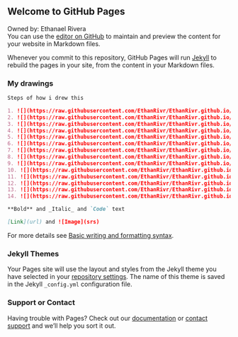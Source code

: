 ## Welcome to GitHub Pages
Owned by: Ethanael Rivera  
You can use the [editor on GitHub](https://github.com/EthanRivr/EthanRivr.github.io/edit/main/README.md) to maintain and preview the content for your website in Markdown files.

Whenever you commit to this repository, GitHub Pages will run [Jekyll](https://jekyllrb.com/) to rebuild the pages in your site, from the content in your Markdown files.

### My drawings

```markdown
Steps of how i drew this

1. ![](https://raw.githubusercontent.com/EthanRivr/EthanRivr.github.io/main/Step1.png)
2. ![](https://raw.githubusercontent.com/EthanRivr/EthanRivr.github.io/main/Step2.png)
3. ![](https://raw.githubusercontent.com/EthanRivr/EthanRivr.github.io/main/Step3.png)
4. ![](https://raw.githubusercontent.com/EthanRivr/EthanRivr.github.io/main/Step4.png)
5. ![](https://raw.githubusercontent.com/EthanRivr/EthanRivr.github.io/main/Step5.png)
6. ![](https://raw.githubusercontent.com/EthanRivr/EthanRivr.github.io/main/Step6.png)
7. ![](https://raw.githubusercontent.com/EthanRivr/EthanRivr.github.io/main/Step7.png)
8. ![](https://raw.githubusercontent.com/EthanRivr/EthanRivr.github.io/main/Step8.png)
9. ![](https://raw.githubusercontent.com/EthanRivr/EthanRivr.github.io/main/Step9.png)
10. ![](https://raw.githubusercontent.com/EthanRivr/EthanRivr.github.io/main/Step10.png)
11. ![](https://raw.githubusercontent.com/EthanRivr/EthanRivr.github.io/main/Step11.png)
12. ![](https://raw.githubusercontent.com/EthanRivr/EthanRivr.github.io/main/Step12.png)
13. ![](https://raw.githubusercontent.com/EthanRivr/EthanRivr.github.io/main/Step13.png)
14. ![](https://raw.githubusercontent.com/EthanRivr/EthanRivr.github.io/main/Step14.png)

**Bold** and _Italic_ and `Code` text

[Link](url) and ![Image](srs)
```

For more details see [Basic writing and formatting syntax](https://docs.github.com/en/github/writing-on-github/getting-started-with-writing-and-formatting-on-github/basic-writing-and-formatting-syntax).

### Jekyll Themes

Your Pages site will use the layout and styles from the Jekyll theme you have selected in your [repository settings](https://github.com/EthanRivr/EthanRivr.github.io/settings/pages). The name of this theme is saved in the Jekyll `_config.yml` configuration file.

### Support or Contact

Having trouble with Pages? Check out our [documentation](https://docs.github.com/categories/github-pages-basics/) or [contact support](https://support.github.com/contact) and we’ll help you sort it out.
